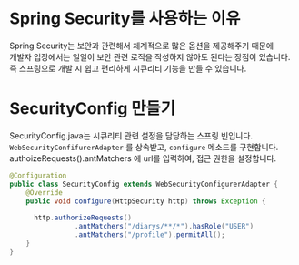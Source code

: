 # Spring Security를 사용하는 이유
Spring Security는 보안과 관련해서 체계적으로 많은 옵션을 제공해주기 때문에<br>
개발자 입장에서는 일일이 보안 관련 로직을 작성하지 않아도 된다는 장점이 있습니다.<br> 
즉 스프링으로 개발 시 쉽고 편리하게 시큐리티 기능을 만들 수 있습니다.<br>

# SecurityConfig 만들기
SecurityConfig.java는 시큐리티 관련 설정을 담당하는 스프링 빈입니다.<br>
<code>WebSecurityConfifurerAdapter</code> 를 상속받고, <code>configure</code> 메소드를 구현합니다.<br>
authoizeRequests().antMatchers 에 url를 입력하여, 접근 권한을 설정합니다.
```java
@Configuration
public class SecurityConfig extends WebSecurityConfigurerAdapter {
    @Override
    public void configure(HttpSecurity http) throws Exception {
      
      http.authorizeRequests()
                .antMatchers("/diarys/**/*").hasRole("USER")
                .antMatchers("/profile").permitAll();
    }
}
```

